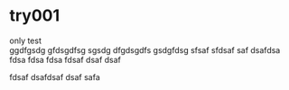 # try001
only test
<br>
ggdfgsdg
gfdsgdfsg
sgsdg
dfgdsgdfs
gsdgfdsg
sfsaf
sfdsaf
saf
dsafdsa
fdsa
fdsa
fdsa
fdsaf
dsaf
dsaf<br>

fdsaf
dsafdsaf
dsaf
safa
